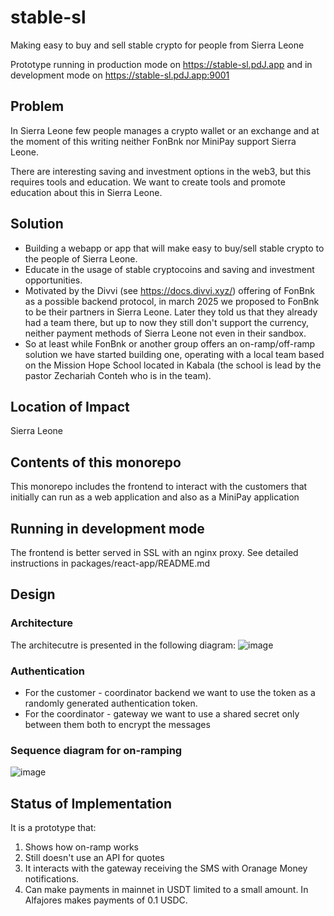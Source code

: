 # stable-sl

Making easy to buy and sell stable crypto for people from Sierra Leone

Prototype running in production mode on <https://stable-sl.pdJ.app> and in 
development mode on <https://stable-sl.pdJ.app:9001>

## Problem

In Sierra Leone few people manages a crypto wallet or an exchange and at the
moment of this writing neither FonBnk nor MiniPay support Sierra Leone.

There are interesting saving and investment options in the web3, but this 
requires tools and education. We want to create tools and promote education 
about this in Sierra Leone.

## Solution

* Building a webapp or app that will make easy to buy/sell stable crypto to the
    people of Sierra Leone.
* Educate in the usage of stable cryptocoins and saving and investment 
  opportunities.
* Motivated by the Divvi (see https://docs.divvi.xyz/) offering of FonBnk
  as a possible backend protocol, in march 2025 we proposed to FonBnk to be 
  their partners in Sierra Leone. Later they told us that they already 
  had a team there, but up to now they still don't support the currency,  
  neither payment methods of Sierra Leone not even in their sandbox.
* So at least while FonBnk or another group offers an on-ramp/off-ramp solution
  we have started building one, operating with a local team based on the 
  Mission Hope School located in Kabala (the school is lead by the pastor 
  Zechariah Conteh who is in the team).

## Location of Impact

Sierra Leone

## Contents of this monorepo 

This monorepo includes the frontend to interact with the customers 
that initially can run as a web application and also as a MiniPay 
application

## Running in development mode

The frontend is better served in SSL with an nginx proxy.  See detailed 
instructions in packages/react-app/README.md


## Design

### Architecture

The architecutre is presented in the following diagram:
![image](https://github.com/user-attachments/assets/80ffc94c-3447-4024-881e-8c843a23b4ba)

### Authentication

* For the customer - coordinator backend we want to use the token as a 
  randomly generated authentication token.
* For the coordinator - gateway we want to use a shared secret only between 
  them both to encrypt the messages

### Sequence diagram for on-ramping

![image](https://github.com/user-attachments/assets/5dfa4e46-2945-4feb-90f3-dec01e0b8501)


## Status of Implementation

It is a prototype that:
1. Shows how on-ramp works
2. Still doesn't use an API for quotes
3. It interacts with the gateway receiving the SMS with Oranage Money
   notifications.
4. Can make payments in mainnet in USDT limited to a small amount. In 
   Alfajores makes payments of 0.1 USDC.

